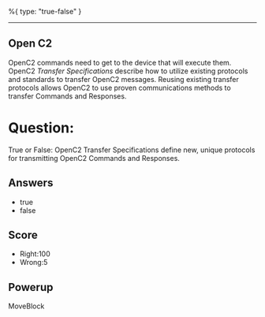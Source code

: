 %{
 type: "true-false"
}

---
## Open C2
OpenC2 commands need to get to the device that will execute them. OpenC2
*Transfer Specifications* describe how to utilize existing protocols and
standards to transfer OpenC2 messages. Reusing existing transfer protocols
allows OpenC2 to use proven communications methods to transfer Commands and
Responses.

# Question:
True or False: OpenC2 Transfer Specifications define new, unique protocols for
transmitting OpenC2 Commands and Responses.

## Answers
- true
- false

## Score
- Right:100
- Wrong:5

## Powerup
MoveBlock
